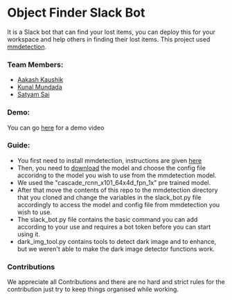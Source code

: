 # Object Finder Slack Bot
It is a Slack bot that can find your lost items, you can deploy this for your workspace and help others in finding their lost items.
This project used [mmdetection](https://github.com/open-mmlab/mmdetection).
### Team Members:
* [Aakash Kaushik](https://github.com/Aakash-kaushik)
* [Kunal Mundada](https://github.com/AlKun25)
* [Satyam Sai](https://github.com/Satyamsai)
### Demo:
You can go [here](https://youtu.be/2DK5Nr-NlRo) for a demo video
### Guide: 
* You first need to install mmdetection, instructions are given [here](https://github.com/open-mmlab/mmdetection/blob/master/docs/INSTALL.md)
* Then, you need to [download](https://github.com/open-mmlab/mmdetection/blob/master/docs/MODEL_ZOO.md) the model and choose the config file accoridng to the model you wish to use from the mmdetection model.
* We used the "cascade_rcnn_x101_64x4d_fpn_1x" pre trained model.
* After that move the contents of this repo to the mmdetection directory that you cloned and change the variables in the slack_bot.py file accordingly to access the model and config file from mmdetection you wish to use.
* The slack_bot.py file contains the basic command you can add according to your use and requires a bot token before you can start using it.
* dark_img_tool.py contains tools to detect dark image and to enhance, but we weren't able to make the dark image detector functions work.
### Contributions
 We appreciate all Contributions and there are no hard and strict rules for the contribution just try to keep things organised while working.
